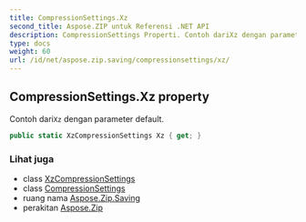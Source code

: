 ```yaml
---
title: CompressionSettings.Xz
second_title: Aspose.ZIP untuk Referensi .NET API
description: CompressionSettings Properti. Contoh dariXz dengan parameter default.
type: docs
weight: 60
url: /id/net/aspose.zip.saving/compressionsettings/xz/
---
```

## CompressionSettings.Xz property

Contoh dari`Xz` dengan parameter default.

```csharp
public static XzCompressionSettings Xz { get; }
```

### Lihat juga

* class [XzCompressionSettings](../../xzcompressionsettings/)
* class [CompressionSettings](../)
* ruang nama [Aspose.Zip.Saving](../../compressionsettings/)
* perakitan [Aspose.Zip](../../../)


